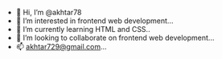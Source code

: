 - 👋 Hi, I’m @akhtar78
- 👀 I’m interested in frontend web development...
- 🌱 I’m currently learning HTML and CSS..
- 💞️ I’m looking to collaborate on frontend web development...
- 📫 akhtar729@gmail.com...

<!---
akhtar78/akhtar78 is a ✨ special ✨ repository because its `README.md` (this file) appears on your GitHub profile.
You can click the Preview link to take a look at your changes.
--->
